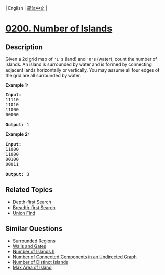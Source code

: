 
| English | [简体中文](README.md) |
# [0200. Number of Islands](https://leetcode-cn.com/problems/number-of-islands/)
## Description
<p>Given a 2d grid map of <code>&#39;1&#39;</code>s (land) and <code>&#39;0&#39;</code>s (water), count the number of islands. An island is surrounded by water and is formed by connecting adjacent lands horizontally or vertically. You may assume all four edges of the grid are all surrounded by water.</p>

<p><b>Example 1:</b></p>

<pre>
<strong>Input:</strong>
11110
11010
11000
00000

<strong>Output:</strong>&nbsp;1
</pre>

<p><b>Example 2:</b></p>

<pre>
<strong>Input:</strong>
11000
11000
00100
00011

<strong>Output: </strong>3
</pre>
## Related Topics
- [Depth-first Search](https://leetcode-cn.com/tag/depth-first-search)
- [Breadth-first Search](https://leetcode-cn.com/tag/breadth-first-search)
- [Union Find](https://leetcode-cn.com/tag/union-find)
## Similar Questions
- [Surrounded Regions](../surrounded-regions/README_EN.md)
- [Walls and Gates](../walls-and-gates/README_EN.md)
- [Number of Islands II](../number-of-islands-ii/README_EN.md)
- [Number of Connected Components in an Undirected Graph](../number-of-connected-components-in-an-undirected-graph/README_EN.md)
- [Number of Distinct Islands](../number-of-distinct-islands/README_EN.md)
- [Max Area of Island](../max-area-of-island/README_EN.md)

